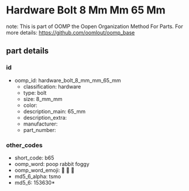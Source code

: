 # Hardware Bolt 8 Mm Mm 65 Mm  

note: This is part of OOMP the Oopen Organization Method For Parts. For more details: https://github.com/oomlout/oomp_base

##  part details





### id
* oomp_id: hardware_bolt_8_mm_mm_65_mm
  * classification: hardware
  * type: bolt
  * size: 8_mm_mm
  * color: 
  * description_main: 65_mm
  * description_extra: 
  * manufacturer: 
  * part_number: 

### other_codes
* short_code: b65
* oomp_word: poop rabbit foggy
* oomp_word_emoji: :poop: :rabbit: :foggy:
* md5_6_alpha: tsmo
* md5_6: 153630* 